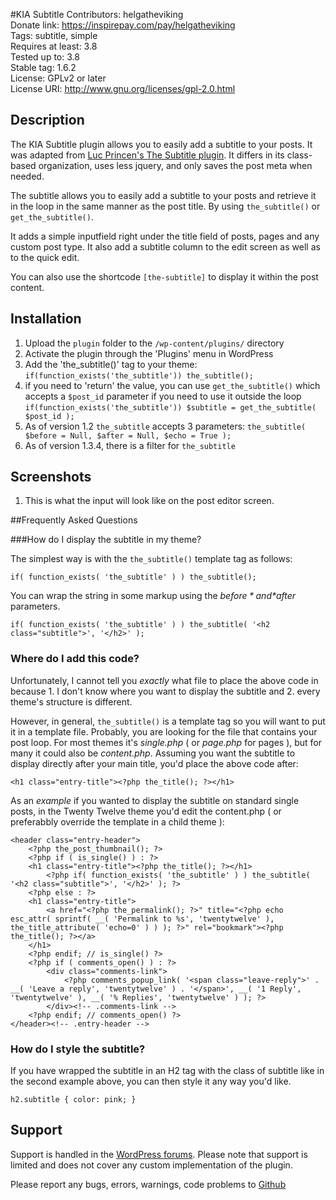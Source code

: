 #KIA Subtitle
Contributors: helgatheviking             
Donate link: https://inspirepay.com/pay/helgatheviking           
Tags: subtitle, simple             
Requires at least: 3.8             
Tested up to: 3.8               
Stable tag: 1.6.2                            
License: GPLv2 or later           
License URI: http://www.gnu.org/licenses/gpl-2.0.html    

## Description

The KIA Subtitle plugin allows you to easily add a subtitle to your posts. It was  adapted from [Luc Princen's The Subtitle plugin](http://www.to-wonder.com/the-subtitle).  It differs in its class-based organization, uses less jquery, and only saves the post meta when needed.

The subtitle allows you to easily add a subtitle to your posts and retrieve it in the loop in the same manner as the post title. By using `the_subtitle()` or `get_the_subtitle()`.

It adds a simple inputfield right under the title field of posts, pages and any custom post type.  It also add a subtitle column to the edit screen as well as to the quick edit.

You can also use the shortcode `[the-subtitle]` to display it within the post content.

## Installation

1. Upload the `plugin` folder to the `/wp-content/plugins/` directory
1. Activate the plugin through the 'Plugins' menu in WordPress
1. Add the 'the_subtitle()' tag to your theme:
		`if(function_exists('the_subtitle')) the_subtitle();`
1. if you need to 'return' the value, you can use `get_the_subtitle()` which accepts a `$post_id` parameter if you need to use it outside the loop
		`if(function_exists('the_subtitle')) $subtitle = get_the_subtitle( $post_id );`
1. As of version 1.2 `the_subtitle` accepts 3 parameters: `the_subtitle( $before = Null, $after = Null, $echo = True );`
1. As of version 1.3.4, there is a filter for `the_subtitle`

## Screenshots

1. This is what the input will look like on the post editor screen.

##Frequently Asked Questions

###How do I display the subtitle in my theme?

The simplest way is with the `the_subtitle()` template tag as follows:

```
if( function_exists( 'the_subtitle' ) ) the_subtitle();
```

You can wrap the string in some markup using the *$before* and *$after* parameters.

```
if( function_exists( 'the_subtitle' ) ) the_subtitle( '<h2 class="subtitle">', '</h2>' );
```

### Where do I add this code?

Unfortunately, I cannot tell you *exactly* what file to place the above code in because 1. I don't know where you want to display the subtitle and 2. every theme's structure is different.

However, in general, `the_subtitle()` is a template tag so you will want to put it in a template file.  Probably, you are looking for the file that contains your post loop.  For most themes it's *single.php* ( or *page.php* for pages ), but for many it could also be *content.php*.  Assuming you want the subtitle to display directly after your main title, you'd place the above code after:

```
<h1 class="entry-title"><?php the_title(); ?></h1>
```

As an *example* if you wanted to display the subtitle on standard single posts, in the Twenty Twelve theme you'd edit the content.php ( or preferabbly override the template in a child theme ):

```
<header class="entry-header">
	<?php the_post_thumbnail(); ?>
	<?php if ( is_single() ) : ?>
	<h1 class="entry-title"><?php the_title(); ?></h1>
        <?php if( function_exists( 'the_subtitle' ) ) the_subtitle( '<h2 class="subtitle">', '</h2>' ); ?>
	<?php else : ?>
	<h1 class="entry-title">
		<a href="<?php the_permalink(); ?>" title="<?php echo esc_attr( sprintf( __( 'Permalink to %s', 'twentytwelve' ), the_title_attribute( 'echo=0' ) ) ); ?>" rel="bookmark"><?php the_title(); ?></a>
	</h1>
	<?php endif; // is_single() ?>
	<?php if ( comments_open() ) : ?>
		<div class="comments-link">
			<?php comments_popup_link( '<span class="leave-reply">' . __( 'Leave a reply', 'twentytwelve' ) . '</span>', __( '1 Reply', 'twentytwelve' ), __( '% Replies', 'twentytwelve' ) ); ?>
		</div><!-- .comments-link -->
	<?php endif; // comments_open() ?>
</header><!-- .entry-header -->
```

### How do I style the subtitle?

If you have wrapped the subtitle in an H2 tag with the class of subtitle like in the second example above, you can then style it any way you'd like.

```
h2.subtitle { color: pink; }
```

## Support

Support is handled in the [WordPress forums](http://wordpress.org/support/plugin/kia-subtitle). Please note that support is limited and does not cover any custom implementation of the plugin. 

Please report any bugs, errors, warnings, code problems to [Github](https://github.com/helgatheviking/KIA-Subtitle/issues)